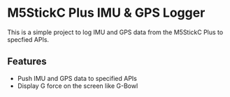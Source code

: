 M5StickC Plus IMU & GPS Logger
==============================

This is a simple project to log IMU and GPS data from the M5StickC Plus to specfied APIs.

Features
--------

- Push IMU and GPS data to specified APIs
- Display G force on the screen like G-Bowl